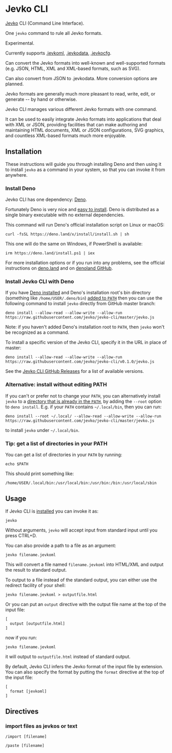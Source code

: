 # Jevko CLI

[Jevko](https://jevko.org) CLI (Command Line Interface).

One `jevko` command to rule all Jevko formats.

Experimental.

Currently supports [.jevkoml](https://github.com/jevko/jevkoml), [.jevkodata](https://github.com/jevko/jevkodata), [.jevkocfg](https://github.com/jevko/jevkoconfig1.js).

Can convert the Jevko formats into well-known and well-supported formats (e.g. JSON, HTML, XML and XML-based formats, such as SVG).

Can also convert from JSON to .jevkodata. More conversion options are planned.

Jevko formats are generally much more pleasant to read, write, edit, or generate -- by hand or otherwise.

Jevko CLI manages various different Jevko formats with one command.

It can be used to easily integrate Jevko formats into applications that deal with XML or JSON, providing facilities that can make authoring and maintaining HTML documents, XML or JSON configurations, SVG graphics, and countless XML-based formats much more enjoyable.

<!-- In the future, JevkoML could also be used directly by various tools, for increased efficiency. -->

## Installation

These instructions will guide you through installing Deno and then using it to install `jevko` as a command in your system, so that you can invoke it from anywhere.

### Install Deno

Jevko CLI has one dependency: [Deno](https://deno.land/).

Fortunately Deno is very nice and [easy to install](https://deno.land/manual@v1.28.1/getting_started/installation). Deno is distributed as a single binary executable with no external dependencies.

This command will run Deno's official installation script on Linux or macOS:

```
curl -fsSL https://deno.land/x/install/install.sh | sh
```

This one will do the same on Windows, if PowerShell is available:

```
irm https://deno.land/install.ps1 | iex
```

For more installation options or if you run into any problems, see the official instructions on [deno.land](https://deno.land/manual@v1.28.1/getting_started/installation) and on [denoland GitHub](https://github.com/denoland/deno_install).

### Install Jevko CLI with Deno

If you have [Deno installed](#install-deno) and Deno's installation root's bin directory (something like `/home/USER/.deno/bin`) [added to `PATH`](#tip-get-a-list-of-directories-in-your-path) then you can use the following command to install `jevko` directly from GitHub master branch:

```
deno install --allow-read --allow-write --allow-run https://raw.githubusercontent.com/jevko/jevko-cli/master/jevko.js
```

Note: if you haven't added Deno's installation root to `PATH`, then `jevko` won't be recognized as a command.

To install a specific version of the Jevko CLI, specify it in the URL in place of master:

```
deno install --allow-read --allow-write --allow-run https://raw.githubusercontent.com/jevko/jevko-cli/v0.1.0/jevko.js
```

See the [Jevko CLI GitHub Releases](https://github.com/jevko/jevko-cli/releases) for a list of available versions.

### Alternative: install without editing PATH

If you can't or prefer not to change your `PATH`, you can alternatively install `jevko` to a [directory that is already in the `PATH`](#tip-get-a-list-of-directories-in-your-path), by adding the `--root` option to `deno install`. E.g. if your `PATH` contains `~/.local/bin`, then you can run:

```
deno install --root ~/.local/ --allow-read --allow-write --allow-run https://raw.githubusercontent.com/jevko/jevko-cli/master/jevko.js
```

to install `jevko` under `~/.local/bin`.

### Tip: get a list of directories in your PATH

You can get a list of directories in your `PATH` by running:

```
echo $PATH
```

This should print something like:

```
/home/USER/.local/bin:/usr/local/bin:/usr/bin:/bin:/usr/local/sbin
```

## Usage

If Jevko CLI is [installed](#installation-with-deno) you can invoke it as:

```
jevko
```

Without arguments, `jevko` will accept input from standard input until you press CTRL+D.

<!-- todo?: mvp console highlighting? -->

You can also provide a path to a file as an argument:

<!-- get syntax highlighting for vscode -->

```
jevko filename.jevkoml
```

This will convert a file named `filename.jevkoml` into HTML/XML and output the result to standard output.

To output to a file instead of the standard output, you can either use the redirect facility of your shell:

```
jevko filename.jevkoml > outputfile.html
```

Or you can put an `output` directive with the output file name at the top of the input file:

<!-- todo: describe the new way of doing directives -- probly change name of directives to sth else -->

```
[
  output [outputfile.html]
]
```

now if you run:

```
jevko filename.jevkoml
```

it will output to `outputfile.html` instead of standard output.

By default, Jevko CLI infers the Jevko format of the input file by extension. You can also specify the format by putting the `format` directive at the top of the input file:

```
[
  format [jevkoml]
]
```

## Directives

### import files as jevkos or text

<!-- todo: describe -->

```
/import [filename]
```

```
/paste [filename]
```
